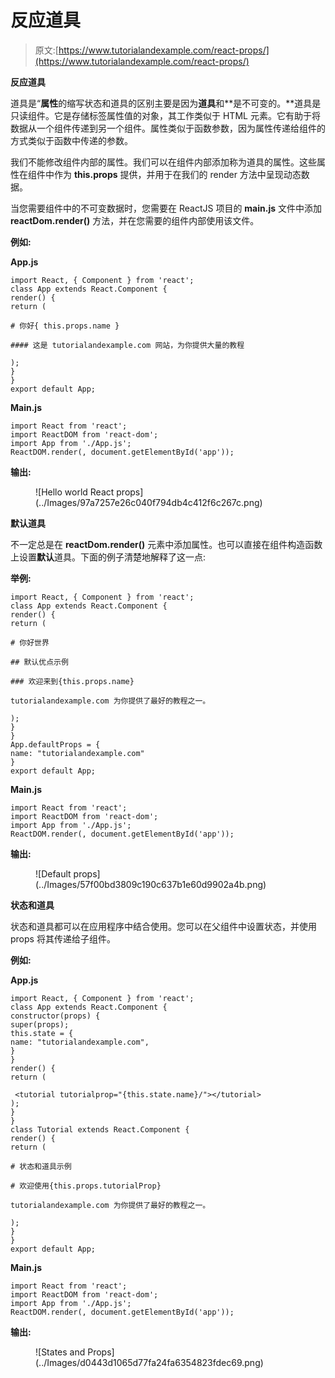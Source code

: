 # 反应道具

> 原文:[https://www.tutorialandexample.com/react-props/](https://www.tutorialandexample.com/react-props/)

**反应道具**

道具是“**属性**的缩写状态和道具的区别主要是因为**道具**和**是不可变的。**道具是只读组件。它是存储标签属性值的对象，其工作类似于 HTML 元素。它有助于将数据从一个组件传递到另一个组件。属性类似于函数参数，因为属性传递给组件的方式类似于函数中传递的参数。

我们不能修改组件内部的属性。我们可以在组件内部添加称为道具的属性。这些属性在组件中作为 **this.props** 提供，并用于在我们的 render 方法中呈现动态数据。

当您需要组件中的不可变数据时，您需要在 ReactJS 项目的 **main.js** 文件中添加 **reactDom.render()** 方法，并在您需要的组件内部使用该文件。

**例如:**

**App.js**

```
import React, { Component } from 'react'; 
class App extends React.Component { 
render() { 
return ( 

# 你好{ this.props.name }

#### 这是 tutorialandexample.com 网站，为你提供大量的教程

);
} 
} 
export default App;  
```

**Main.js**

```
import React from 'react'; 
import ReactDOM from 'react-dom';
import App from './App.js'; 
ReactDOM.render(, document.getElementById('app')); 
```

**输出:**

<figure class="aligncenter">![Hello world React props](../Images/97a7257e26c040f794db4c412f6c267c.png)</figure>

**默认道具**

不一定总是在 **reactDom.render()** 元素中添加属性。也可以直接在组件构造函数上设置**默认**道具。下面的例子清楚地解释了这一点:

**举例:**

```
import React, { Component } from 'react'; 
class App extends React.Component { 
render() {
return ( 

# 你好世界

## 默认优点示例

### 欢迎来到{this.props.name}

tutorialandexample.com 为你提供了最好的教程之一。

); 
} 
} 
App.defaultProps = { 
name: "tutorialandexample.com" 
} 
export default App; 
```

**Main.js**

```
import React from 'react'; 
import ReactDOM from 'react-dom'; 
import App from './App.js'; 
ReactDOM.render(, document.getElementById('app'));  
```

**输出:**

<figure class="aligncenter">![Default props](../Images/57f00bd3809c190c637b1e60d9902a4b.png)</figure>

**状态和道具**

状态和道具都可以在应用程序中结合使用。您可以在父组件中设置状态，并使用 props 将其传递给子组件。

**例如:**

**App.js**

```
import React, { Component } from 'react'; 
class App extends React.Component { 
constructor(props) { 
super(props); 
this.state = { 
name: "tutorialandexample.com", 
} 
} 
render() {  
return ( 

 <tutorial tutorialprop="{this.state.name}/"></tutorial>  
); 
} 
}  
class Tutorial extends React.Component { 
render() { 
return ( 

# 状态和道具示例

# 欢迎使用{this.props.tutorialProp}

tutorialandexample.com 为你提供了最好的教程之一。

); 
} 
} 
export default App;  
```

**Main.js**

```
import React from 'react'; 
import ReactDOM from 'react-dom'; 
import App from './App.js'; 
ReactDOM.render(, document.getElementById('app'));  
```

**输出:**

<figure class="aligncenter">![States and Props](../Images/d0443d1065d77fa24fa6354823fdec69.png)</figure>